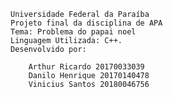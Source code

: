 
    Universidade Federal da Paraíba
    Projeto final da disciplina de APA
    Tema: Problema do papai noel
    Linguagem Utilizada: C++.
    Desenvolvido por:
    
        Arthur Ricardo 20170033039
        Danilo Henrique 20170140478
        Vinicius Santos 20180046756